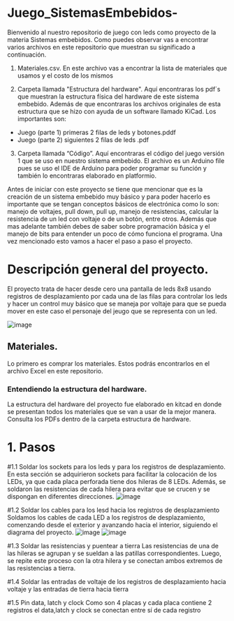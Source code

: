# Juego_SistemasEmbebidos-

Bienvenido al nuestro repositorio de juego con leds como proyecto de la materia Sistemas embebidos.
Como puedes observar vas a encontrar varios archivos en este repositorio que muestran su significado a continuación.

1. Materiales.csv. En este archivo vas a encontrar la lista de materiales que usamos y el costo de los mismos

2. Carpeta llamada "Estructura del hardware". Aquí encontraras los pdf´s que muestran la estructura física del hardware de este sistema embebido. Además de que encontraras los archivos originales de esta estructura que se hizo con ayuda de un software llamado KiCad. Los importantes son: 
- Juego (parte 1) primeras 2 filas de leds y botones.pddf
- Juego (parte 2) siguientes 2 filas de leds .pdf

3. Carpeta llamada “Código”. Aquí encontraras el código del juego versión 1 que se uso en nuestro sistema embebido.
El archivo es un Arduino file pues se uso el IDE de Arduino para poder programar su función y también lo encontraras elaborado en platformio.


Antes de iniciar con este proyecto se tiene que mencionar que es la creación de un sistema embebido muy básico y para poder hacerlo es importante que se tengan conceptos básicos de electrónica como lo son: manejo de voltajes, pull down, pull up, manejo de resistencias, calcular la resistencia de un led con voltaje o de un botón, entre otros. Además que mas adelante también debes de saber sobre programación básica y el manejo de bits para entender un poco de cómo funciona el programa.
Una vez mencionado esto vamos a hacer el paso a paso el proyecto.

# Descripción general del proyecto.
El proyecto trata de hacer desde cero una pantalla de leds 8x8 usando registros de desplazamiento por cada una de las filas para controlar los leds y hacer un control muy básico que se maneja por voltaje para que se pueda mover en este caso el personaje del jeugo que se representa con un led.
							
![image](https://user-images.githubusercontent.com/106703825/235551403-dbbedd13-ecb7-497f-832a-acb14096a39e.png)
						

## Materiales.
Lo primero es comprar los materiales. Estos podrás encontrarlos en el archivo Excel en este repositorio.

### Entendiendo la estructura del hardware.
La estructura del hardware del proyecto fue elaborado en kitcad en donde se presentan todos los materiales que se van a usar de la mejor manera.
Consulta los PDFs dentro de la carpeta estructura de hardware.

# 1. Pasos
#1.1	Soldar los sockets para los leds y para los registros de desplazamiento.
En esta sección se adquirieron sockets para facilitar la colocación de los LEDs, ya que cada placa perforada tiene dos hileras de 8 LEDs. Además, se soldaron las resistencias de cada hilera para evitar que se crucen y se dispongan en diferentes direcciones.
![image](https://user-images.githubusercontent.com/125621118/236074730-86fd650f-ce3d-4626-9700-0d7bd0670a64.png)



#1.2	 Soldar los cables para los lesd hacia los registros de desplazamiento
Soldamos los cables de cada LED a los registros de desplazamiento, comenzando desde el exterior y avanzando hacia el interior, siguiendo el diagrama del proyecto.
![image](https://user-images.githubusercontent.com/125621118/236074849-6874242f-a578-4e31-84a3-0201caf9c36e.png)
![image](https://user-images.githubusercontent.com/125621118/236074861-fd31cbd3-62a4-4767-ae56-52ee5ecf9b39.png)

#1.3	Soldar las resistencias y puentear a tierra
Las resistencias de una de las hileras se agrupan y se sueldan a las patillas correspondientes. Luego, se repite este proceso con la otra hilera y se conectan ambos extremos de las resistencias a tierra.

#1.4	Soldar las entradas de voltaje de los registros de desplazamiento hacia voltaje y las entradas de tierra hacia tierra

#1.5	Pin data, latch y clock
Como son 4 placas y cada placa contiene 2 registros el data,latch y clock se conectan entre sí de cada registro
 
